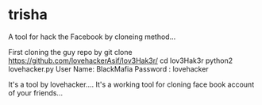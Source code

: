 # trisha
A tool for hack the Facebook by cloneing method...


First cloning the guy repo by 
git clone  https://github.com/lovehackerAsif/lov3Hak3r/
cd lov3Hak3r
python2 lovehacker.py
User Name: BlackMafia
Password  : lovehacker

It's a tool by lovehacker....
It's a working tool for cloning face book account of your friends...
